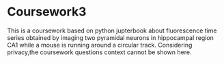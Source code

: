 # Coursework3
This is a coursework based on python jupterbook about fluorescence time series obtained by imaging two pyramidal
neurons in hippocampal region CA1 while a mouse is running around a circular track.
Considering privacy,the coursework questions context cannot be shown here.
